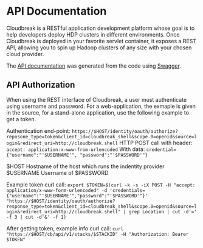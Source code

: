 # API Documentation

 Cloudbreak is a RESTful application development platform whose goal is to help developers deploy HDP clusters in different environments. Once Cloudbreak is deployed in your favorite servlet container, it exposes a REST API, allowing you to spin up Hadoop clusters of any size with your chosen cloud provider.

The [API documentation](https://app.swaggerhub.com/api/Cloudbreak/Cloudbreak/1.14.0) was generated from the code using [Swagger](http://swagger.io/).

## API Authorization

When using the REST interface of Cloudbreak, a user must authenticate using username and password. For a web-application, the exmaple is given in the source, for a stand-alone application, use the following example to get a token.

Authentication end-point: `https://$HOST/identity/oauth/authorize?reposone_type=token&client_id=cloudbreak_shell&scope.0=openid&source=login&redirect_uri=http://cloudbreak.shell`
HTTP POST call with header: `accept: application:x-www-from-urlencoded`
With data: `credential={"username":"'$USERNAME'", "password":"'$PASSWORD'"}`

$HOST Hostname of the host which runs the indentity provider
$USERNAME Username of
$PASSWORD

Example token curl call: `export $TOKEN=$(curl -k -s -iX POST -H "accept: application/x-www-form-urlencoded" -d 'credentials={"username":"'$USERNAME'","password":"'$PASSWORD'"}' "https://$HOST/identity/oauth/authorize?response_type=token&client_id=cloudbreak_shell&scope.0=openid&source=login&redirect_uri=http://cloudbreak.shell" | grep Location | cut -d'=' -f 3 | cut -d'&' -f 1)`

After getting token, example info curl call: `curl "https://$HOST/cb/api/v1/stacks/$STACKID" -H "Authorization: Bearer $TOKEN"`
